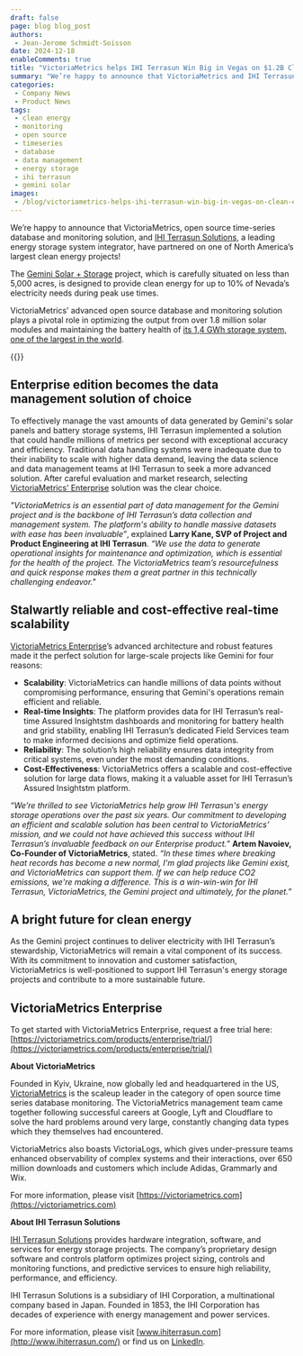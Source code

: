 ```yaml
---
draft: false
page: blog blog_post
authors:
 - Jean-Jerome Schmidt-Soisson
date: 2024-12-18
enableComments: true
title: "VictoriaMetrics helps IHI Terrasun Win Big in Vegas on $1.2B Clean Energy Project"
summary: "We’re happy to announce that VictoriaMetrics and IHI Terrasun Solutions, a leading energy storage system integrator, have partnered on one of North America’s largest clean energy projects!"
categories: 
 - Company News
 - Product News
tags:
 - clean energy
 - monitoring
 - open source
 - timeseries
 - database
 - data management
 - energy storage
 - ihi terrasun
 - gemini solar
images:
 - /blog/victoriametrics-helps-ihi-terrasun-win-big-in-vegas-on-clean-energy-project/preview.webp
---
```


We’re happy to announce that VictoriaMetrics, open source time-series database and monitoring solution, and [IHI Terrasun Solutions](https://www.ihiterrasun.com/), a leading energy storage system integrator, have partnered on one of North America’s largest clean energy projects!

The [Gemini Solar + Storage](https://www.primergygemini.com/) project, which is carefully situated on less than 5,000 acres, is designed to provide clean energy for up to 10% of Nevada’s electricity needs during peak use times.

VictoriaMetrics’ advanced open source database and monitoring solution plays a pivotal role in optimizing the output from over 1.8 million solar modules and maintaining the battery health of [its 1,4 GWh storage system, one of the largest in the world](https://www.energy-storage.news/contractors-1416mwh-bess-colocated-gemini-project-in-nevada/).<br/>

{{<image href="/blog/victoriametrics-helps-ihi-terrasun-win-big-in-vegas-on-clean-energy-project/Gemini.webp">}}

## Enterprise edition becomes the data management solution of choice

To effectively manage the vast amounts of data generated by Gemini's solar panels and battery storage systems, IHI Terrasun implemented a solution that could handle millions of metrics per second with exceptional accuracy and efficiency. Traditional data handling systems were inadequate due to their inability to scale with higher data demand, leaving the data science and data management teams at IHI Terrasun to seek a more advanced solution. After careful evaluation and market research, selecting [VictoriaMetrics’ Enterprise](https://victoriametrics.com/products/enterprise/) solution was the clear choice.

*"VictoriaMetrics is an essential part of data management for the Gemini project and is the backbone of IHI Terrasun’s data collection and management system. The platform's ability to handle massive datasets with ease has been invaluable”*, explained **Larry Kane, SVP of Project and Product Engineering at IHI Terrasun**. *“We use the data to generate operational insights for maintenance and optimization, which is essential for the health of the project. The VictoriaMetrics team’s resourcefulness and quick response makes them a great partner in this technically challenging endeavor."*

## Stalwartly reliable and cost-effective real-time scalability

[VictoriaMetrics Enterprise](https://victoriametrics.com/products/enterprise/)’s advanced architecture and robust features made it the perfect solution for large-scale projects like Gemini for four reasons:

- **Scalability**: VictoriaMetrics can handle millions of data points without compromising performance, ensuring that Gemini's operations remain efficient and reliable.
- **Real-time Insights**: The platform provides data for IHI Terrasun’s real-time Assured Insightstm dashboards and monitoring for battery health and grid stability, enabling IHI Terrasun’s dedicated Field Services team to make informed decisions and optimize field operations.
- **Reliability**: The solution’s high reliability ensures data integrity from critical systems, even under the most demanding conditions.
- **Cost-Effectiveness**: VictoriaMetrics offers a scalable and cost-effective solution for large data flows, making it a valuable asset for IHI Terrasun’s Assured Insightstm platform.

*“We’re thrilled to see VictoriaMetrics help grow IHI Terrasun's energy storage operations over the past six years. Our commitment to developing an efficient and scalable solution has been central to VictoriaMetrics’ mission, and we could not have achieved this success without IHI Terrasun’s invaluable feedback on our Enterprise product.”* **Artem Navoiev, Co-Founder of VictoriaMetrics**, stated. *“In these times where breaking heat records has become a new normal, I'm glad projects like Gemini exist, and VictoriaMetrics can support them. If we can help reduce CO2 emissions, we're making a difference. This is a win-win-win for IHI Terrasun, VictoriaMetrics, the Gemini project and ultimately, for the planet.”*

## A bright future for clean energy

As the Gemini project continues to deliver electricity with IHI Terrasun’s stewardship, VictoriaMetrics will remain a vital component of its success. With its commitment to innovation and customer satisfaction, VictoriaMetrics is well-positioned to support IHI Terrasun's energy storage projects and contribute to a more sustainable future.

## VictoriaMetrics Enterprise

To get started with VictoriaMetrics Enterprise, request a free trial here: <br/>
[https://victoriametrics.com/products/enterprise/trial/](https://victoriametrics.com/products/enterprise/trial/)

**About VictoriaMetrics**

Founded in Kyiv, Ukraine, now globally led and headquartered in the US, [VictoriaMetrics](https://victoriametrics.com/) is the scaleup leader in the category of open source time series database monitoring. The VictoriaMetrics management team came together following successful careers at Google, Lyft and Cloudflare to solve the hard problems around very large, constantly changing data types which they themselves had encountered.

VictoriaMetrics also boasts VictoriaLogs, which gives under-pressure teams enhanced observability of complex systems and their interactions, over 650 million downloads and customers which include Adidas, Grammarly and Wix.

For more information, please visit [https://victoriametrics.com](https://victoriametrics.com)

**About IHI Terrasun Solutions**

[IHI Terrasun Solutions](https://www.ihiterrasun.com/) provides hardware integration, software, and services for energy storage projects. The company’s proprietary design software and controls platform optimizes project sizing, controls and monitoring functions, and predictive services to ensure high reliability, performance, and efficiency.

IHI Terrasun Solutions is a subsidiary of IHI Corporation, a multinational company based in Japan. Founded in 1853, the IHI Corporation has decades of experience with energy management and power services.

For more information, please visit [www.ihiterrasun.com](http://www.ihiterrasun.com/) or find us on [LinkedIn](https://linkedin.com/company/ihiterrasun).
